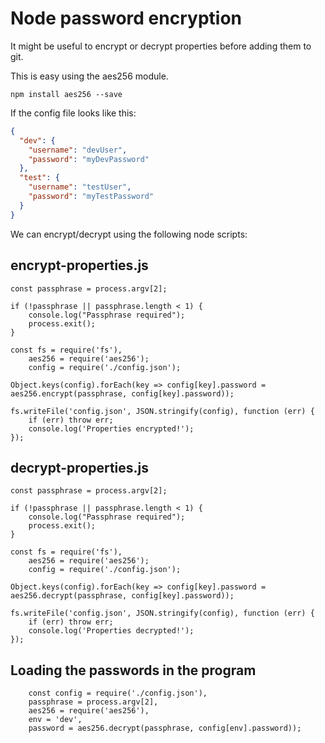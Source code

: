 # Node password encryption

It might be useful to encrypt or decrypt properties before adding them to git.

This is easy using the aes256 module.

```
npm install aes256 --save
```

If the config file looks like this:
```json
{
  "dev": {
    "username": "devUser",
    "password": "myDevPassword"
  },
  "test": {
    "username": "testUser",
    "password": "myTestPassword"
  }
}
```

We can encrypt/decrypt using the following node scripts:

## encrypt-properties.js
```
const passphrase = process.argv[2];

if (!passphrase || passphrase.length < 1) {
    console.log("Passphrase required");
    process.exit();
}

const fs = require('fs'),
    aes256 = require('aes256');
    config = require('./config.json');

Object.keys(config).forEach(key => config[key].password = aes256.encrypt(passphrase, config[key].password));

fs.writeFile('config.json', JSON.stringify(config), function (err) {
    if (err) throw err;
    console.log('Properties encrypted!');
});
```

## decrypt-properties.js
```
const passphrase = process.argv[2];

if (!passphrase || passphrase.length < 1) {
    console.log("Passphrase required");
    process.exit();
}

const fs = require('fs'),
    aes256 = require('aes256');
    config = require('./config.json');

Object.keys(config).forEach(key => config[key].password = aes256.decrypt(passphrase, config[key].password));

fs.writeFile('config.json', JSON.stringify(config), function (err) {
    if (err) throw err;
    console.log('Properties decrypted!');
});
```

## Loading the passwords in the program
```
    const config = require('./config.json'),
    passphrase = process.argv[2],
    aes256 = require('aes256'),
    env = 'dev',
    password = aes256.decrypt(passphrase, config[env].password));
```

